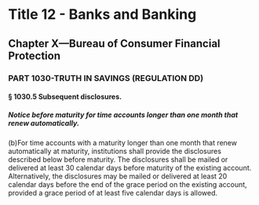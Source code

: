 
# Title 12 - Banks and Banking
## Chapter X—Bureau of Consumer Financial Protection
### PART 1030-TRUTH IN SAVINGS (REGULATION DD)
#### § 1030.5 Subsequent disclosures.
##### Notice before maturity for time accounts longer than one month that renew automatically.

(b)For time accounts with a maturity longer than one month that renew automatically at maturity, institutions shall provide the disclosures described below before maturity. The disclosures shall be mailed or delivered at least 30 calendar days before maturity of the existing account. Alternatively, the disclosures may be mailed or delivered at least 20 calendar days before the end of the grace period on the existing account, provided a grace period of at least five calendar days is allowed.
